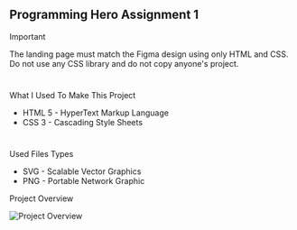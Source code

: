 ## Programming Hero Assignment 1 

> [!IMPORTANT]
> The landing page must match the Figma design using only HTML and CSS. Do not use any CSS library and do not copy anyone's project.

#
What I Used To Make This Project 

  - HTML 5 - HyperText Markup Language
  - CSS 3 - Cascading Style Sheets
  
  
#
Used Files Types


  - SVG - Scalable Vector Graphics
  - PNG - Portable Network Graphic

Project Overview

![Project Overview]([https://myoctocat.com/assets/images/base-octocat.svg](https://res.cloudinary.com/dogyg2j0h/image/upload/v1729440477/screencapture-stackmastery-github-io-assignment-1-2024-10-20-22_04_10_tfwnug.png))
